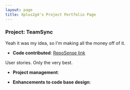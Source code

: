 ```yaml
---
layout: page
title: Xplus2g4's Project Portfolio Page
---
```


### Project: TeamSync

Yeah it was my idea, so I'm making all the money off of it.

* **Code contributed**: [RepoSense link]()

User stories. Only the very best.

* **Project management**:

* **Enhancements to code base design**:
